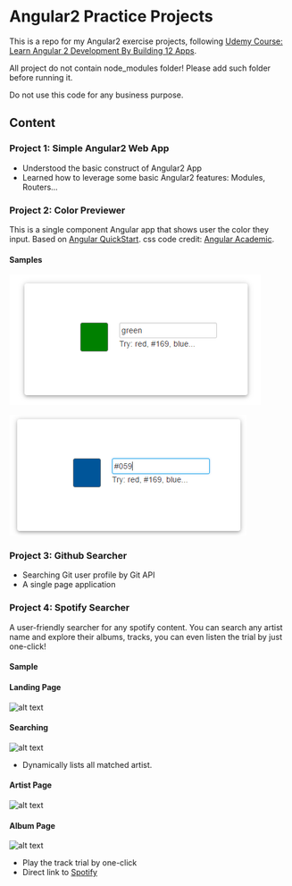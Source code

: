 # Angular2 Practice Projects

This is a repo for my Angular2 exercise projects, following [Udemy Course: Learn Angular 2 Development By Building 12 Apps](https://www.udemy.com/learn-angular-2-development-by-building-10-apps).

All project do not contain node_modules folder! Please add such folder before running it.

Do not use this code for any business purpose.

## Content

### Project 1: Simple Angular2 Web App
- Understood the basic construct of Angular2 App
- Learned how to leverage some basic Angular2 features: Modules, Routers...

### Project 2: Color Previewer
This is a single component Angular app that shows user the color they input. Based on [Angular QuickStart](https://github.com/angular/quickstart).
css code credit: [Angular Academic](https://angular-academy.s3-us-west-1.amazonaws.com/styles/angular-academy-lessons-theme-v1.css).

#### Samples
![sample1](https://github.com/Tempay/tempay.github.io/blob/master/img/color-previewer-1.PNG?raw=true)

![sample2](https://github.com/Tempay/tempay.github.io/blob/master/img/color-previewer-2.PNG?raw=true)

### Project 3: Github Searcher
- Searching Git user profile by Git API
- A single page application

### Project 4: Spotify Searcher

A user-friendly searcher for any spotify content. You can search any artist name and explore their albums, tracks, you can even listen the trial by just one-click!

#### Sample

#### Landing Page
![alt text](src/img/sp_landing.PNG)

#### Searching
![alt text](src/img/searching.PNG)
- Dynamically lists all matched artist.

#### Artist Page
![alt text](src/img/artist.PNG)

#### Album Page
![alt text](src/img/album.PNG)
- Play the track trial by one-click
- Direct link to [Spotify](https://www.spotify.com)
